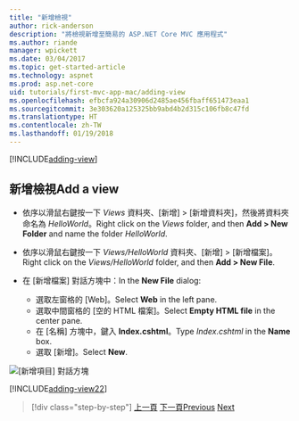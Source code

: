 ```yaml
---
title: "新增檢視"
author: rick-anderson
description: "將檢視新增至簡易的 ASP.NET Core MVC 應用程式"
ms.author: riande
manager: wpickett
ms.date: 03/04/2017
ms.topic: get-started-article
ms.technology: aspnet
ms.prod: asp.net-core
uid: tutorials/first-mvc-app-mac/adding-view
ms.openlocfilehash: efbcfa924a30906d2485ae456fbaff651473eaa1
ms.sourcegitcommit: 3e303620a125325bb9abd4b2d315c106fb8c47fd
ms.translationtype: HT
ms.contentlocale: zh-TW
ms.lasthandoff: 01/19/2018
---
```

[!INCLUDE[adding-view](../../includes/mvc-intro/adding_view1.md)]

## <a name="add-a-view"></a><span data-ttu-id="28173-103">新增檢視</span><span class="sxs-lookup"><span data-stu-id="28173-103">Add a view</span></span> 

* <span data-ttu-id="28173-104">依序以滑鼠右鍵按一下 *Views* 資料夾、[新增] > [新增資料夾]，然後將資料夾命名為 *HelloWorld*。</span><span class="sxs-lookup"><span data-stu-id="28173-104">Right click on the *Views* folder, and then **Add > New Folder** and name the folder *HelloWorld*.</span></span>
* <span data-ttu-id="28173-105">依序以滑鼠右鍵按一下 *Views/HelloWorld* 資料夾、[新增] > [新增檔案]。</span><span class="sxs-lookup"><span data-stu-id="28173-105">Right click on the *Views/HelloWorld* folder, and then **Add > New File**.</span></span>
* <span data-ttu-id="28173-106">在 [新增檔案] 對話方塊中：</span><span class="sxs-lookup"><span data-stu-id="28173-106">In the **New File** dialog:</span></span>

  * <span data-ttu-id="28173-107">選取左窗格的 [Web]。</span><span class="sxs-lookup"><span data-stu-id="28173-107">Select **Web** in the left pane.</span></span>
  * <span data-ttu-id="28173-108">選取中間窗格的 [空的 HTML 檔案]。</span><span class="sxs-lookup"><span data-stu-id="28173-108">Select **Empty HTML file** in the center pane.</span></span>
  * <span data-ttu-id="28173-109">在 [名稱] 方塊中，鍵入 **Index.cshtml**。</span><span class="sxs-lookup"><span data-stu-id="28173-109">Type *Index.cshtml* in the **Name** box.</span></span>
  * <span data-ttu-id="28173-110">選取 [新增]。</span><span class="sxs-lookup"><span data-stu-id="28173-110">Select **New**.</span></span>

![[新增項目] 對話方塊](adding-view/_static/add_view.png)

[!INCLUDE[adding-view22](../../includes/mvc-intro/adding_view2.md)]

>[!div class="step-by-step"]
<span data-ttu-id="28173-112">[上一頁](adding-controller.md)
[下一頁](adding-model.md)</span><span class="sxs-lookup"><span data-stu-id="28173-112">[Previous](adding-controller.md)
[Next](adding-model.md)</span></span>
